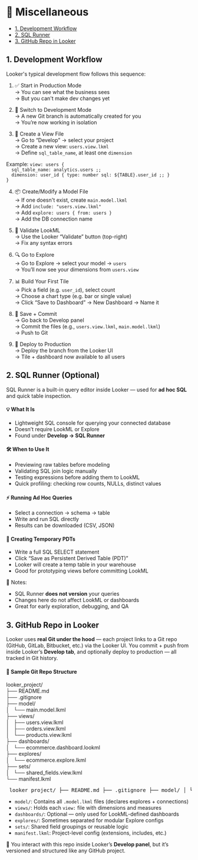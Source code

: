 # 🧰 Miscellaneous
- [1. Development Workflow](#1-development-workflow)
- [2. SQL Runner](#2-sql-runner)
- [3. GitHub Repo in Looker](#3-github-repo-in-looker)


## 1. Development Workflow

Looker's typical development flow follows this sequence:

1. ✅ Start in Production Mode  
→ You can see what the business sees  
→ But you can't make dev changes yet

2. 🔄 Switch to Development Mode  
→ A new Git branch is automatically created for you  
→ You’re now working in isolation

3. 🧱 Create a View File  
→ Go to “Develop” → select your project  
→ Create a new view: `users.view.lkml`  
→ Define `sql_table_name`, at least one `dimension`

Example:
`view: users {`  
`  sql_table_name: analytics.users ;;`  
`  dimension: user_id { type: number sql: ${TABLE}.user_id ;; }`  
`}`

4. 📦 Create/Modify a Model File  
→ If one doesn't exist, create `main.model.lkml`  
→ Add `include: "users.view.lkml"`  
→ Add `explore: users { from: users }`  
→ Add the DB connection name

5. 🧪 Validate LookML  
→ Use the Looker “Validate” button (top-right)  
→ Fix any syntax errors

6. 🔍 Go to Explore  
→ Go to Explore → select your model → `users`  
→ You’ll now see your dimensions from `users.view`

7. 📊 Build Your First Tile  
→ Pick a field (e.g. `user_id`), select count  
→ Choose a chart type (e.g. bar or single value)  
→ Click “Save to Dashboard” → New Dashboard → Name it

8. 💾 Save + Commit  
→ Go back to Develop panel  
→ Commit the files (e.g., `users.view.lkml`, `main.model.lkml`)  
→ Push to Git

9. 🚀 Deploy to Production  
→ Deploy the branch from the Looker UI  
→ Tile + dashboard now available to all users

## 2. SQL Runner (Optional)

SQL Runner is a built-in query editor inside Looker — used for **ad hoc SQL** and quick table inspection.

#### 💡 What It Is
- Lightweight SQL console for querying your connected database
- Doesn’t require LookML or Explore
- Found under **Develop → SQL Runner**

#### 🛠️ When to Use It
- Previewing raw tables before modeling
- Validating SQL join logic manually
- Testing expressions before adding them to LookML
- Quick profiling: checking row counts, NULLs, distinct values

#### ⚡ Running Ad Hoc Queries
- Select a connection → schema → table  
- Write and run SQL directly  
- Results can be downloaded (CSV, JSON)

#### 🧪 Creating Temporary PDTs
- Write a full SQL SELECT statement  
- Click “Save as Persistent Derived Table (PDT)”  
- Looker will create a temp table in your warehouse  
- Good for prototyping views before committing LookML

📌 Notes:
- SQL Runner **does not version** your queries  
- Changes here do not affect LookML or dashboards  
- Great for early exploration, debugging, and QA

## 3. GitHub Repo in Looker
Looker uses **real Git under the hood** — each project links to a Git repo (GitHub, GitLab, Bitbucket, etc.) via the Looker UI. You commit + push from inside Looker’s **Develop tab**, and optionally deploy to production — all tracked in Git history.

#### 📁 Sample Git Repo Structure

looker_project/  
├── README.md  
├── .gitignore  
├── model/  
│   └── main.model.lkml  
├── views/  
│   ├── users.view.lkml  
│   ├── orders.view.lkml  
│   └── products.view.lkml  
├── dashboards/  
│   └── ecommerce.dashboard.lookml  
├── explores/  
│   └── ecommerce.explore.lkml  
├── sets/  
│   └── shared_fields.view.lkml  
└── manifest.lkml

<pre> looker_project/ ├── README.md ├── .gitignore ├── model/ │ └── main.model.lkml ├── views/ │ ├── users.view.lkml │ ├── orders.view.lkml │ └── products.view.lkml ├── dashboards/ │ └── ecommerce.dashboard.lookml ├── explores/ │ └── ecommerce.explore.lkml ├── sets/ │ └── shared_fields.view.lkml └── manifest.lkml </pre>

- `model/`: Contains all `.model.lkml` files (declares explores + connections)  
- `views/`: Holds each `view:` file with dimensions and measures  
- `dashboards/`: Optional — only used for LookML-defined dashboards  
- `explores/`: Sometimes separated for modular Explore configs  
- `sets/`: Shared field groupings or reusable logic  
- `manifest.lkml`: Project-level config (extensions, includes, etc.)

📌 You interact with this repo inside Looker’s **Develop panel**, but it’s versioned and structured like any GitHub project.






